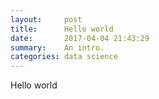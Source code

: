 ```yaml
---
layout:     post
title:      Hello world  
date:       2017-04-04 21:43:29
summary:    An intro.
categories: data science
---
```


Hello world
